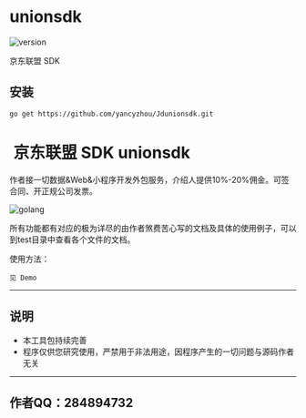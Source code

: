 # unionsdk


![version](https://img.shields.io/badge/version-v1.0.0-orange.svg)


京东联盟 SDK

## 安装
```shell
go get https://github.com/yancyzhou/Jdunionsdk.git
```

﻿ 京东联盟 SDK unionsdk
===================
作者接一切数据&Web&小程序开发外包服务，介绍人提供10%-20%佣金。可签合同、开正规公司发票。


![golang](https://img.shields.io/badge/language-golang-64C3D5.svg)





所有功能都有对应的极为详尽的由作者煞费苦心写的文档及具体的使用例子，可以到test目录中查看各个文件的文档。

使用方法：

    见 Demo

----------

说明
--
- 本工具包持续完善
- 程序仅供您研究使用，严禁用于非法用途，因程序产生的一切问题与源码作者无关



----------

作者QQ：284894732
---------------
